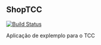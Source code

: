 ## ShopTCC

[![Build Status](https://travis-ci.org/mariosergio952/shoptcc.png)](https://travis-ci.org/mariosergio952/shoptcc)

Aplicação de explemplo para o TCC
